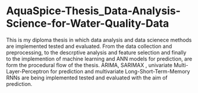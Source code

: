# AquaSpice-Thesis_Data-Analysis-Science-for-Water-Quality-Data

This is my diploma thesis in which data analysis and data scienece methods are implemented tested and evaluated. 
From the data collection and preprocessing, to the descrptive analysis and feature selection and finally to the implemention of machine learning and ANN models for prediction, are form the procedural flow of the thesis.
ARIMA, SARIMAX , univariate Multi-Layer-Perceptron for prediction and multivariate Long-Short-Term-Memory RNNs are being implemented tested and evaluated with the aim of prediction.
